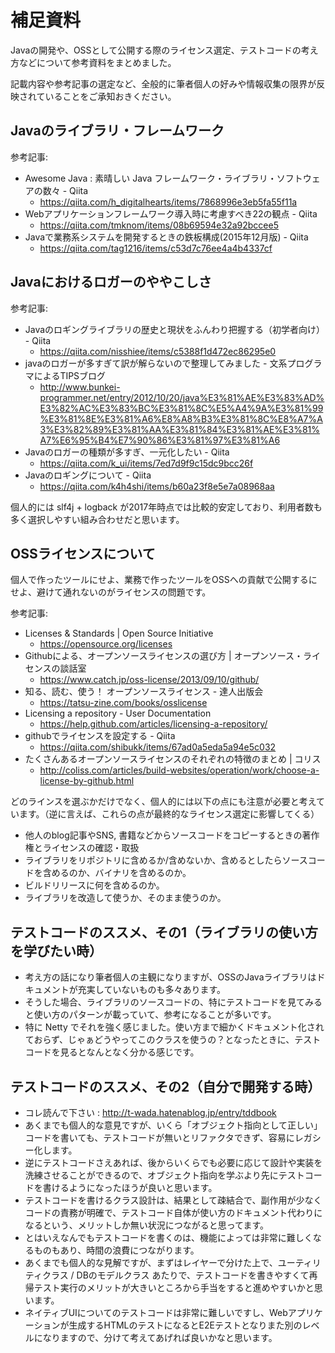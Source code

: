 # 補足資料

Javaの開発や、OSSとして公開する際のライセンス選定、テストコードの考え方などについて参考資料をまとめました。

記載内容や参考記事の選定など、全般的に筆者個人の好みや情報収集の限界が反映されていることをご承知おきください。

## Javaのライブラリ・フレームワーク

参考記事:
- Awesome Java : 素晴しい Java フレームワーク・ライブラリ・ソフトウェアの数々 - Qiita
  - https://qiita.com/h_digitalhearts/items/7868996e3eb5fa55f11a
- Webアプリケーションフレームワーク導入時に考慮すべき22の観点 - Qiita
  - https://qiita.com/tmknom/items/08b69594e32a92bccee5
- Javaで業務系システムを開発するときの鉄板構成(2015年12月版) - Qiita
  - https://qiita.com/tag1216/items/c53d7c76ee4a4b4337cf

## Javaにおけるロガーのややこしさ

参考記事:
- Javaのロギングライブラリの歴史と現状をふんわり把握する（初学者向け） - Qiita
  - https://qiita.com/nisshiee/items/c5388f1d472ec86295e0
- javaのロガーが多すぎて訳が解らないので整理してみました - 文系プログラマによるTIPSブログ
  - http://www.bunkei-programmer.net/entry/2012/10/20/java%E3%81%AE%E3%83%AD%E3%82%AC%E3%83%BC%E3%81%8C%E5%A4%9A%E3%81%99%E3%81%8E%E3%81%A6%E8%A8%B3%E3%81%8C%E8%A7%A3%E3%82%89%E3%81%AA%E3%81%84%E3%81%AE%E3%81%A7%E6%95%B4%E7%90%86%E3%81%97%E3%81%A6
- Javaのロガーの種類が多すぎ、一元化したい - Qiita
  - https://qiita.com/k_ui/items/7ed7d9f9c15dc9bcc26f
- Javaのロギングについて - Qiita
  - https://qiita.com/k4h4shi/items/b60a23f8e5e7a08968aa

個人的には slf4j + logback が2017年時点では比較的安定しており、利用者数も多く選択しやすい組み合わせだと思います。

## OSSライセンスについて

個人で作ったツールにせよ、業務で作ったツールをOSSへの貢献で公開するにせよ、避けて通れないのがライセンスの問題です。

参考記事:
- Licenses & Standards | Open Source Initiative
  - https://opensource.org/licenses
- Githubによる、オープンソースライセンスの選び方 | オープンソース・ライセンスの談話室
  - https://www.catch.jp/oss-license/2013/09/10/github/
- 知る、読む、使う！ オープンソースライセンス - 達人出版会
  - https://tatsu-zine.com/books/osslicense
- Licensing a repository - User Documentation
  - https://help.github.com/articles/licensing-a-repository/
- githubでライセンスを設定する - Qiita
  - https://qiita.com/shibukk/items/67ad0a5eda5a94e5c032
- たくさんあるオープンソースライセンスのそれぞれの特徴のまとめ | コリス
  - http://coliss.com/articles/build-websites/operation/work/choose-a-license-by-github.html

どのラインスを選ぶかだけでなく、個人的には以下の点にも注意が必要と考えています。（逆に言えば、これらの点が最終的なライセンス選定に影響してくる）
- 他人のblog記事やSNS, 書籍などからソースコードをコピーするときの著作権とライセンスの確認・取扱
- ライブラリをリポジトリに含めるか/含めないか、含めるとしたらソースコードを含めるのか、バイナリを含めるのか。
- ビルドリリースに何を含めるのか。
- ライブラリを改造して使うか、そのまま使うのか。

## テストコードのススメ、その1（ライブラリの使い方を学びたい時）

- 考え方の話になり筆者個人の主観になりますが、OSSのJavaライブラリはドキュメントが充実していないものも多々あります。
- そうした場合、ライブラリのソースコードの、特にテストコードを見てみると使い方のパターンが載っていて、参考になることが多いです。
- 特に Netty でそれを強く感じました。使い方まで細かくドキュメント化されておらず、じゃぁどうやってこのクラスを使うの？となったときに、テストコードを見るとなんとなく分かる感じです。

## テストコードのススメ、その2（自分で開発する時）

- コレ読んで下さい : http://t-wada.hatenablog.jp/entry/tddbook
- あくまでも個人的な意見ですが、いくら「オブジェクト指向として正しい」コードを書いても、テストコードが無いとリファクタできず、容易にレガシー化します。
- 逆にテストコードさえあれば、後からいくらでも必要に応じて設計や実装を洗練させることができるので、オブジェクト指向を学ぶより先にテストコードを書けるようになったほうが良いと思います。
- テストコードを書けるクラス設計は、結果として疎結合で、副作用が少なくコードの責務が明確で、テストコード自体が使い方のドキュメント代わりになるという、メリットしか無い状況につながると思ってます。
- とはいえなんでもテストコードを書くのは、機能によっては非常に難しくなるものもあり、時間の浪費につながります。
- あくまでも個人的な見解ですが、まずはレイヤーで分けた上で、ユーティリティクラス / DBのモデルクラス あたりで、テストコードを書きやすくて再帰テスト実行のメリットが大きいところから手当をすると進めやすいかと思います。
- ネイティブUIについてのテストコードは非常に難しいですし、Webアプリケーションが生成するHTMLのテストになるとE2Eテストとなりまた別のレベルになりますので、分けて考えてあげれば良いかなと思います。
